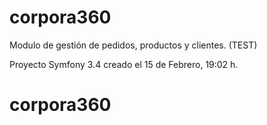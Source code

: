 corpora360
==========
Modulo de gestión de pedidos, productos y clientes. (TEST)

Proyecto Symfony 3.4 creado el 15 de Febrero, 19:02 h.
# corpora360
